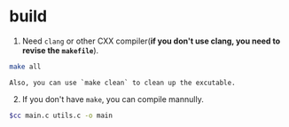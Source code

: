 # build

1. Need `clang` or other CXX compiler(**if you don't use clang, you need to revise the `makefile`**).
  ```bash
  make all
  ```
    Also, you can use `make clean` to clean up the excutable.
2. If you don't have `make`, you can compile mannully.
  ```bash
  $cc main.c utils.c -o main
  ```